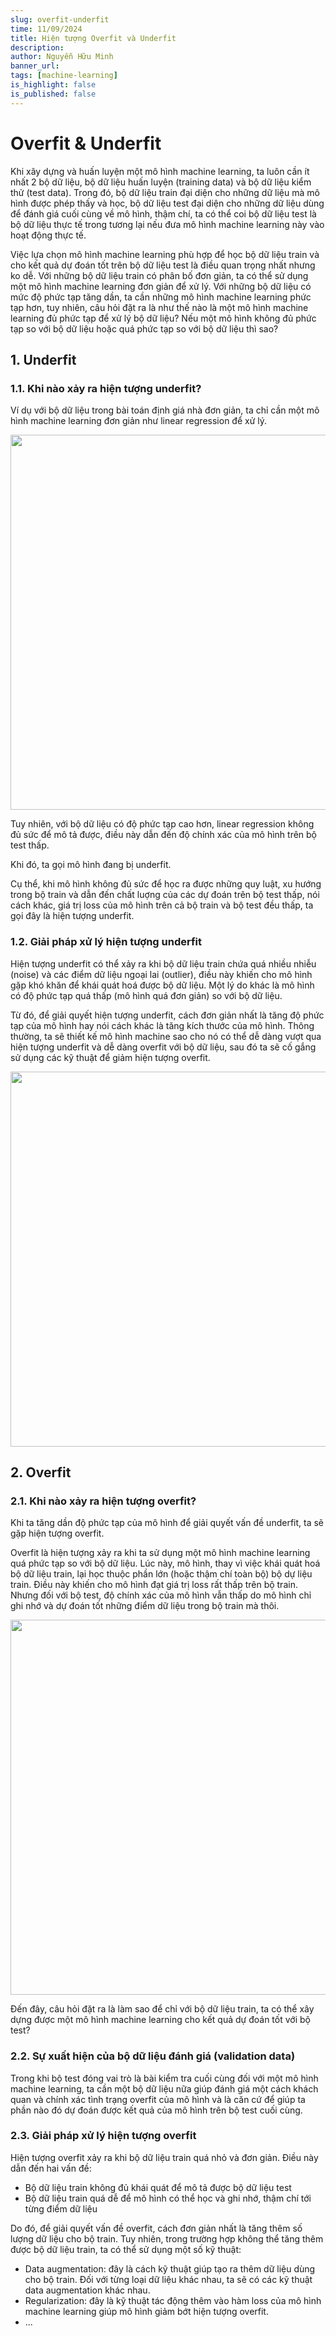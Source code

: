 ```yaml
---
slug: overfit-underfit
time: 11/09/2024
title: Hiện tượng Overfit và Underfit
description:
author: Nguyễn Hữu Minh
banner_url: 
tags: [machine-learning]
is_highlight: false
is_published: false
---
```


# Overfit & Underfit

Khi xây dựng và huấn luyện một mô hình machine learning, ta luôn cần ít nhất 2 bộ dữ liệu, bộ dữ liệu huấn luyện (training data) và bộ dữ liệu kiểm thử (test data).
Trong đó, bộ dữ liệu train đại diện cho những dữ liệu mà mô hình được phép thấy và học, bộ dữ liệu test đại diện cho những dữ liệu dùng để đánh giá cuối cùng về mô hình, thậm chí, ta có thể coi bộ dữ liệu test là bộ dữ liệu thực tế trong tương lại nếu đưa mô hình machine learning này vào hoạt động thực tế.

Việc lựa chọn mô hình machine learning phù hợp để học bộ dữ liệu train và cho kết quả dự đoán tốt trên bộ dữ liệu test là điều quan trọng nhất nhưng ko dễ.
Với những bộ dữ liệu train có phân bố đơn giản, ta có thể sử dụng một mô hình machine learning đơn giản để xử lý.
Với những bộ dữ liệu có mức độ phức tạp tăng dần, ta cần những mô hình machine learning phức tạp hơn, tuy nhiên, câu hỏi đặt ra là như thế nào là một mô hình machine learning đủ phức tạp để xử lý bộ dữ liệu?
Nếu một mô hình không đủ phức tạp so với bộ dữ liệu hoặc quá phức tạp so với bộ dữ liệu thì sao?

## 1. Underfit

### 1.1. Khi nào xảy ra hiện tượng underfit?

Ví dụ với bộ dữ liệu trong bài toán định giá nhà đơn giản, ta chỉ cần một mô hình machine learning đơn giản như linear regression để xử lý.

<img src="https://miro.medium.com/v2/resize:fit:1400/format:webp/1*khzX1tmUj86vfpzE6Gkf0A.png" style="width: 600px;"/>


Tuy nhiên, với bộ dữ liệu có độ phức tạp cao hơn, linear regression không đủ sức để mô tả được, điều này dẫn đến độ chính xác của mô hình trên bộ test thấp.

Khi đó, ta gọi mô hình đang bị underfit.

Cụ thể, khi mô hình không đủ sức để học ra được những quy luật, xu hướng trong bộ train và dẫn đến chất luợng của các dự đoán trên bộ test thấp, nói cách khác, giá trị loss của mô hình trên cả bộ train và bộ test đều thấp, ta gọi đây là hiện tượng underfit.

### 1.2. Giải pháp xử lý hiện tượng underfit

Hiện tượng underfit có thể xảy ra khi bộ dữ liệu train chứa quá nhiều nhiễu (noise) và các điểm dữ liệu ngoại lai (outlier), điều này khiến cho mô hình gặp khó khăn để khái quát hoá được bộ dữ liệu.
Một lý do khác là mô hình có độ phức tạp quá thấp (mô hình quá đơn giản) so với bộ dữ liệu.

Từ đó, để giải quyết hiện tượng underfit, cách đơn giản nhất là tăng độ phức tạp của mô hình hay nói cách khác là tăng kích thước của mô hình.
Thông thường, ta sẽ thiết kế mô hình machine sao cho nó có thể dễ dàng vượt qua hiện tượng underfit và dễ dàng overfit với bộ dữ liệu, sau đó ta sẽ cố gắng sử dụng các kỹ thuật để giảm hiện tượng overfit.

<img src="https://assets-global.website-files.com/5d7b77b063a9066d83e1209c/61f7b7a8f5f696356910992f_underf%20ov.png" style="width: 600px;"/>

## 2. Overfit

### 2.1. Khi nào xảy ra hiện tượng overfit?

Khi ta tăng dần độ phức tạp của mô hình để giải quyết vấn đề underfit, ta sẽ gặp hiện tượng overfit.

Overfit là hiện tượng xảy ra khi ta sử dụng một mô hình machine learning quá phức tạp so với bộ dữ liệu.
Lúc này, mô hình, thay vì việc khái quát hoá bộ dữ liệu train, lại học thuộc phần lớn (hoặc thậm chí toàn bộ) bộ dự liệu train.
Điều này khiến cho mô hình đạt giá trị loss rất thấp trên bộ train.
Nhưng đối với bộ test, độ chính xác của mô hình vẫn thấp do mô hình chỉ ghi nhớ và dự đoán tốt những điểm dữ liệu trong bộ train mà thôi.

<img src="https://vitalflux.com/wp-content/uploads/2020/12/overfitting-and-underfitting-wrt-model-error-vs-complexity.png" style="width: 600px;"/>

Đến đây, câu hỏi đặt ra là làm sao để chỉ với bộ dữ liệu train, ta có thể xây dựng được một mô hình machine learning cho kết quả dự đoán tốt với bộ test?

### 2.2. Sự xuất hiện của bộ dữ liệu đánh giá (validation data)

Trong khi bộ test đóng vai trò là bài kiểm tra cuối cùng đối với một mô hình machine learning, ta cần một bộ dữ liệu nữa giúp đánh giá một cách khách quan và chính xác tình trạng overfit của mô hình và là căn cứ để giúp ta phần nào đó dự đoán được kết quả của mô hình trên bộ test cuối cùng.

### 2.3. Giải pháp xử lý hiện tượng overfit

Hiện tượng overfit xảy ra khi bộ dữ liệu train quá nhỏ và đơn giản.
Điều này dẫn đến hai vấn đề:
- Bộ dữ liệu train không đủ khái quát để mô tả được bộ dữ liệu test
- Bộ dữ liệu train quá dễ để mô hình có thể học và ghi nhớ, thậm chí tới từng điểm dữ liệu

Do đó, để giải quyết vấn đề overfit, cách đơn giản nhất là tăng thêm số lượng dữ liệu cho bộ train.
Tuy nhiên, trong trường hợp không thể tăng thêm được bộ dữ liệu train, ta có thể sử dụng một số kỹ thuật:
- Data augmentation: đây là cách kỹ thuật giúp tạo ra thêm dữ liệu dùng cho bộ train. Đối với từng loại dữ liệu khác nhau, ta sẽ có các kỹ thuật data augmentation khác nhau.
- Regularization: đây là kỹ thuật tác động thêm vào hàm loss của mô hình machine learning giúp mô hình giảm bớt hiện tượng overfit.
- ...